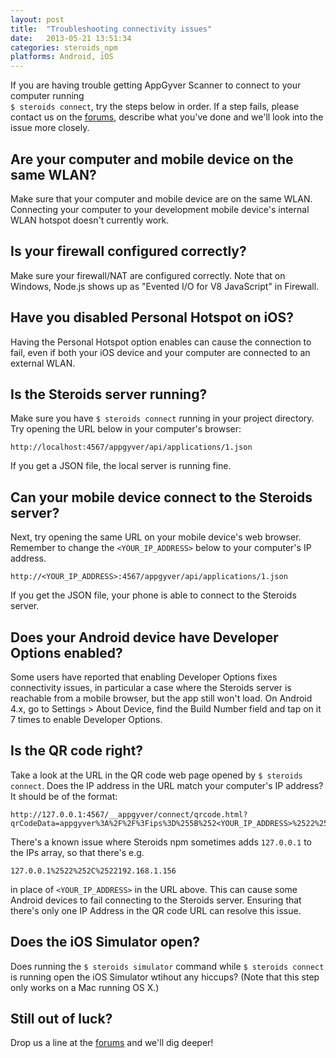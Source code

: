```yaml
---
layout: post
title:  "Troubleshooting connectivity issues"
date:   2013-05-21 13:51:34
categories: steroids_npm
platforms: Android, iOS
---
```


If you are having trouble getting AppGyver Scanner to connect to your computer running<br>`$ steroids connect`, try the steps below in order. If a step fails, please contact us on the [forums][forums], describe what you've done and we'll look into the issue more closely.

## Are your computer and mobile device on the same WLAN?

Make sure that your computer and mobile device are on the same WLAN. Connecting your computer to your development mobile device's internal WLAN hotspot doesn't currently work.

## Is your firewall configured correctly?

Make sure your firewall/NAT are configured correctly. Note that on Windows, Node.js shows up as "Evented I/O for V8 JavaScript" in Firewall.

## Have you disabled Personal Hotspot on iOS?

Having the Personal Hotspot option enables can cause the connection to fail, even if both your iOS device and your computer are connected to an external WLAN.

## Is the Steroids server running?

Make sure you have `$ steroids connect` running in your project directory. Try opening the URL below in your computer's browser:

```
http://localhost:4567/appgyver/api/applications/1.json
```

If you get a JSON file, the local server is running fine.

## Can your mobile device connect to the Steroids server?

Next, try opening the same URL on your mobile device's web browser. Remember to change the `<YOUR_IP_ADDRESS>` below to your computer's IP address.

```
http://<YOUR_IP_ADDRESS>:4567/appgyver/api/applications/1.json
```

If you get the JSON file, your phone is able to connect to the Steroids server.

## Does your Android device have Developer Options enabled?

Some users have reported that enabling Developer Options fixes connectivity issues, in particular a case where the Steroids server is reachable from a mobile browser, but the app still won't load. On Android 4.x, go to Settings > About Device, find the Build Number field and tap on it 7 times to enable Developer Options.

## Is the QR code right?

Take a look at the URL in the QR code web page opened by `$ steroids connect`. Does the IP address in the URL match your computer's IP address? It should be of the format:

```
http://127.0.0.1:4567/__appgyver/connect/qrcode.html?qrCodeData=appgyver%3A%2F%2F%3Fips%3D%255B%252<YOUR_IP_ADDRESS>%2522%255D%26port%3D4567
```

There's a known issue where Steroids npm sometimes adds `127.0.0.1` to the IPs array, so that there's e.g.

```
127.0.0.1%2522%252C%2522192.168.1.156
```

in place of `<YOUR_IP_ADDRESS>` in the URL above. This can cause some Android devices to fail connecting to the Steroids server. Ensuring that there's only one IP Address in the QR code URL can resolve this issue.

## Does the iOS Simulator open?

Does running the `$ steroids simulator` command while `$ steroids connect` is running open the iOS Simulator wtihout any hiccups? (Note that this step only works on a Mac running OS X.)

## Still out of luck?

Drop us a line at the [forums][forums] and we'll dig deeper!

[forums]: http://forums.appgyver.com